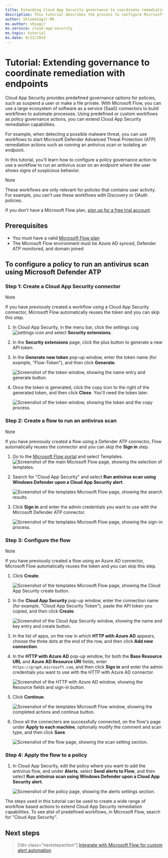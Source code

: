 ```yaml
---
title: Extending Cloud App Security governance to coordinate remediation with endpoints | Microsoft Docs
description: This tutorial describes the process to configure Microsoft Cloud App Security alerts to trigger Microsoft Flow workflows to run Microsoft Defender Advanced Threat Protection remediation actions.
author: ShlomoSagir-MS
ms.author: shsagir
ms.service: cloud-app-security
ms.topic: tutorial
ms.date: 8/22/2019
---
```


# Tutorial: Extending governance to coordinate remediation with endpoints

Cloud App Security provides predefined governance options for policies, such as suspend a user or make a file private. With Microsoft Flow, you can use a large ecosystem of software as a service (SaaS) connectors to build workflows to automate processes. Using predefined or custom workflows as policy governance actions, you can extend Cloud App Security remediation capabilities.

For example, when detecting a possible malware threat, you can use workflows to start Microsoft Defender Advanced Threat Protection (ATP) remediation actions such as running an antivirus scan or isolating an endpoint.

In this tutorial, you'll learn how to configure a policy governance action to use a workflow to run an antivirus scan on an endpoint where the user shows signs of suspicious behavior.

> [!NOTE]
> These workflows are only relevant for policies that contains user activity. For example, you can't use these workflows with Discovery or OAuth policies.

If you don’t have a Microsoft Flow plan, [sign up for a free trial account](https://flow.microsoft.com/pricing).

## Prerequisites

* You must have a valid [Microsoft Flow plan](https://flow.microsoft.com/pricing)
* The Microsoft Flow environment must be Azure AD synced, Defender ATP monitored, and domain joined

## To configure a policy to run an antivirus scan using Microsoft Defender ATP

### Step 1: Create a Cloud App Security connector

> [!NOTE]
> If you have previously created a workflow using a Cloud App Security connector, Microsoft Flow automatically reuses the token and you can skip this step.

1. In Cloud App Security, in the menu bar, click the settings cog ![settings icon](./media/settings-icon.png "settings icon") and select **Security extensions**.

1. In the **Security extensions** page, click the plus button to generate a new API token.
1. In the **Generate new token** pop-up window, enter the token name (for example, "Flow-Token"), and then click **Generate**.

    ![Screenshot of the token window, showing the name entry and generate button.](media/tutorial-flow-token-generate.png)
1. Once the token is generated, click the copy icon to the right of the generated token, and then click **Close**. You'll need the token later.

    ![Screenshot of the token window, showing the token and the copy process.](media/tutorial-flow-token-copy.png)

### Step 2: Create a flow to run an antivirus scan

> [!NOTE]
> If you have previously created a flow using a Defender ATP connector, Flow automatically reuses the connector and you can skip the **Sign in** step.

1. Go to the [Microsoft Flow portal](https://flow.microsoft.com/) and select Templates.
    ![Screenshot of the main Microsoft Flow page, showing the selection of templates.](media/tutorial-flow-templates.png)

1. Search for "Cloud App Security" and select **Run antivirus scan using Windows Defender upon a Cloud App Security alert**.

    ![Screenshot of the templates Microsoft Flow page, showing the search results.](media/tutorial-flow-templates-search.png)

1. Click **Sign in** and enter the admin credentials you want to use with the Microsoft Defender ATP connector.

    ![Screenshot of the templates Microsoft Flow page, showing the sign-in process.](media/tutorial-flow-templates-signin.png)

### Step 3: Configure the flow

> [!NOTE]
> If you have previously created a flow using an Azure AD connector, Microsoft Flow automatically reuses the token and you can skip this step.

1. Click **Create**.

    ![Screenshot of the templates Microsoft Flow page, showing the Cloud App Security create button.](media/tutorial-flow-templates-create.png)

1. In the **Cloud App Security** pop-up window, enter the connection name (for example, "Cloud App Security Token"), paste the API token you copied, and then click **Create**.

    ![Screenshot of the Cloud App Security window, showing the name and key entry and create button.](media/tutorial-flow-templates-create-window.png)

1. In the list of apps, on the row in which **HTTP with Azure AD** appears, choose the three dots at the end of the row, and then click **Add new connection**.

1. In the **HTTP with Azure AD** pop-up window, for both the **Base Resource URL** and **Azure AD Resource URI** fields, enter `https://graph.microsoft.com`, and then click **Sign in** and enter the admin credentials you want to use with the HTTP with Azure AD connector.

    ![Screenshot of the HTTP with Azure AD window, showing the Resource fields and sign-in button.](media/tutorial-flow-templates-azure.png)

1. Click **Continue**.

    ![Screenshot of the templates Microsoft Flow window, showing the completed actions and continue button.](media/tutorial-flow-templates-continue.png)

1. Once all the connecters are successfully connected, on the flow's page under **Apply to each machine**, optionally modify the comment and scan type, and then click **Save**.

    ![Screenshot of the flow page, showing the scan setting section.](media/tutorial-flow-templates-scan.png)

### Step 4: Apply the flow to a policy

1. In Cloud App Security, edit the policy where you want to add the antivirus flow, and under **Alerts**, select **Send alerts to Flow**, and then select **Run antivirus scan using Windows Defender upon a Cloud App Security alert**.

    ![Screenshot of the policy page, showing the alerts settings section.](media/tutorial-flow-templates-alerts.png)

The steps used in this tutorial can be used to create a wide range of workflow based actions to extend Cloud App Security remediation capabilities. To see alist of predefined workflows, in Microsoft Flow, search for "Cloud App Security".

## Next steps

> [!div class="nextstepaction"]
[Integrate with Microsoft Flow for custom alert automation](flow-integration.md)
